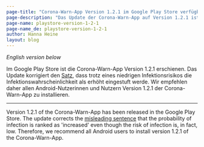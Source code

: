 ```yaml
---
page-title: "Corona-Warn-App Version 1.2.1 im Google Play Store verfügbar / Corona-Warn-App version 1.2.1 available in Google Play Store"
page-description: "Das Update der Corona-Warn-App auf Version 1.2.1 ist im Google Play Store verfügbar"
page-name: playstore-version-1-2-1
page-name_de: playstore-version-1-2-1
author: Hanna Heine
layout: blog
---
```


*English version below*

Im Google Play Store ist die Corona-Warn-App Version 1.2.1 erschienen. Das Update korrigiert den [Satz](https://www.coronawarn.app/de/faq/#low_risk_text), dass trotz eines niedrigen Infektionsrisikos die Infektionswahrscheinlichkeit als erhöht eingestuft werde. Wir empfehlen daher allen Android-Nutzerinnen und Nutzern Version 1.2.1 der Corona-Warn-App zu installieren.
<!-- overview -->

***
Version 1.2.1 of the Corona-Warn-App has been released in the Google Play Store. The update corrects the [misleading sentence](https://www.coronawarn.app/en/faq/#low_risk_text) that the probability of infection is ranked as 'increased' even though the risk of infection is, in fact, low. Therefore, we recommend all Android users to install version 1.2.1 of the Corona-Warn-App. 

